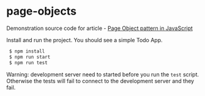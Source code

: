 # page-objects

Demonstration source code for article - [Page Object pattern in JavaScript](https://www.linkedin.com/pulse/page-object-pattern-javascript-vladim%C3%ADr-gorej/)

Install and run the project. You should see a simple Todo App.

```sh
 $ npm install
 $ npm run start
 $ npm run test
```

Warning: development server need to started before you run the `test` script. Otherwise the tests will fail
to connect to the development server and they fail.
